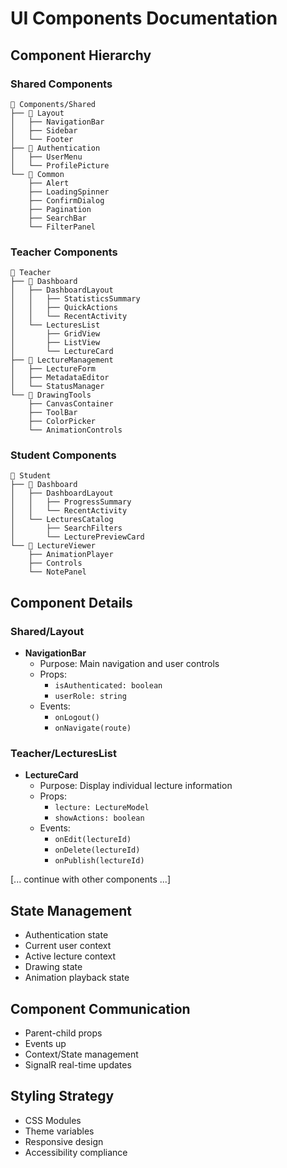 # UI Components Documentation

## Component Hierarchy

### Shared Components
```
📂 Components/Shared
├── 📄 Layout
│   ├── NavigationBar
│   ├── Sidebar
│   └── Footer
├── 📄 Authentication
│   ├── UserMenu
│   └── ProfilePicture
└── 📄 Common
    ├── Alert
    ├── LoadingSpinner
    ├── ConfirmDialog
    ├── Pagination
    ├── SearchBar
    └── FilterPanel
```

### Teacher Components
```
📂 Teacher
├── 📄 Dashboard
│   ├── DashboardLayout
│   │   ├── StatisticsSummary
│   │   ├── QuickActions
│   │   └── RecentActivity
│   └── LecturesList
│       ├── GridView
│       ├── ListView
│       └── LectureCard
├── 📄 LectureManagement
│   ├── LectureForm
│   ├── MetadataEditor
│   └── StatusManager
└── 📄 DrawingTools
    ├── CanvasContainer
    ├── ToolBar
    ├── ColorPicker
    └── AnimationControls
```

### Student Components
```
📂 Student
├── 📄 Dashboard
│   ├── DashboardLayout
│   │   ├── ProgressSummary
│   │   └── RecentActivity
│   └── LecturesCatalog
│       ├── SearchFilters
│       └── LecturePreviewCard
└── 📄 LectureViewer
    ├── AnimationPlayer
    ├── Controls
    └── NotePanel
```

## Component Details

### Shared/Layout
- **NavigationBar**
  - Purpose: Main navigation and user controls
  - Props:
    * `isAuthenticated: boolean`
    * `userRole: string`
  - Events:
    * `onLogout()`
    * `onNavigate(route)`

### Teacher/LecturesList
- **LectureCard**
  - Purpose: Display individual lecture information
  - Props:
    * `lecture: LectureModel`
    * `showActions: boolean`
  - Events:
    * `onEdit(lectureId)`
    * `onDelete(lectureId)`
    * `onPublish(lectureId)`

[... continue with other components ...]

## State Management
- Authentication state
- Current user context
- Active lecture context
- Drawing state
- Animation playback state

## Component Communication
- Parent-child props
- Events up
- Context/State management
- SignalR real-time updates

## Styling Strategy
- CSS Modules
- Theme variables
- Responsive design
- Accessibility compliance 